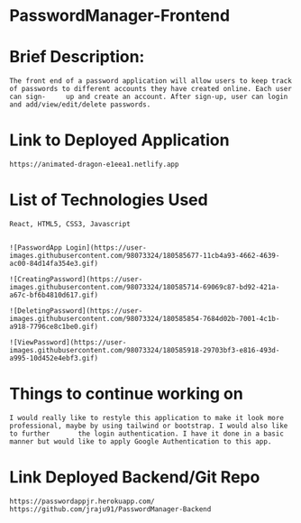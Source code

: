 # PasswordManager-Frontend

# Brief Description:
    The front end of a password application will allow users to keep track of passwords to different accounts they have created online. Each user can sign-     up and create an account. After sign-up, user can login and add/view/edit/delete passwords. 
    
    
# Link to Deployed Application
    https://animated-dragon-e1eea1.netlify.app
    
    
# List of Technologies Used
    React, HTML5, CSS3, Javascript
    
    
    ![PasswordApp Login](https://user-images.githubusercontent.com/98073324/180585677-11cb4a93-4662-4639-ac00-84d14fa354e3.gif)

    ![CreatingPassword](https://user-images.githubusercontent.com/98073324/180585714-69069c87-bd92-421a-a67c-bf6b4810d617.gif)

    ![DeletingPassword](https://user-images.githubusercontent.com/98073324/180585854-7684d02b-7001-4c1b-a918-7796ce8c1be0.gif)
    
    ![ViewPassword](https://user-images.githubusercontent.com/98073324/180585918-29703bf3-e816-493d-a995-10d452e4ebf3.gif)


# Things to continue working on
    I would really like to restyle this application to make it look more professional, maybe by using tailwind or bootstrap. I would also like to further       the login authentication. I have it done in a basic manner but would like to apply Google Authentication to this app. 
    
    
# Link Deployed Backend/Git Repo
    https://passwordappjr.herokuapp.com/
    https://github.com/jraju91/PasswordManager-Backend
